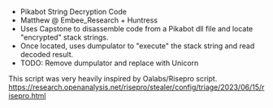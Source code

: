 
- Pikabot String Decryption Code
- Matthew @ Embee_Research + Huntress
- Uses Capstone to disassemble code from a Pikabot dll file and locate "encrypted" stack strings.  
- Once located, uses dumpulator to "execute" the stack string and read decoded result. 
- TODO: Remove dumpulator and replace with Unicorn

This script was very heavily inspired by Oalabs/Risepro script. 
https://research.openanalysis.net/risepro/stealer/config/triage/2023/06/15/risepro.html

